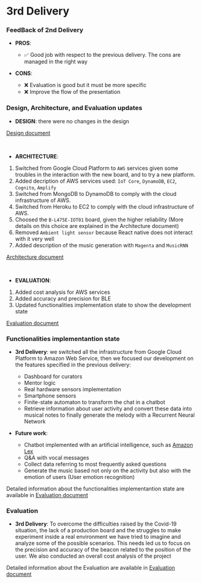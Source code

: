 # 3rd Delivery

### FeedBack of 2nd Delivery

* **PROS**:
  * ✅ Good job with respect to the previous delivery. The cons are managed in the right way 

* **CONS**:

  * ❌ Evaluation is good but it must be more specific
  * ❌ Improve the flow of the presentation

### Design, Architecture, and Evaluation updates

* **DESIGN**: there were no changes in the design

[Design document](./Design.md)

<br>

* **ARCHITECTURE**:

 1. Switched from Google Cloud Platform to `AWS` services given some troubles in the interaction with the new board, and to try a new platform.
 2. Added decription of AWS services used: `IoT Core`, `DynamoDB`, `EC2`, `Cognito`, `Amplify`
 3. Switched from MongoDB to DynamoDB to comply with the cloud infrastructure of AWS.
 4. Switched from Heroku to EC2 to comply with the cloud infrastructure of AWS.
 5. Choosed the `B-L475E-IOT01` board, given the higher reliability (More details on this choice are explained in the Architecture document)
 6. Removed `Ambient light sensor` because React native does not interact with it very well
 7. Added description of the music generation with `Magenta` and `MusicRNN`

[Architecture document](./Architecture.md)

<br>

* **EVALUATION**:

1. Added cost analysis for AWS services
2. Added accuracy and precision for BLE
3. Updated functionalities implementation state to show the development state

[Evaluation document](./Evaluation.md)

### Functionalities implementantion state

* **3rd Delivery**: we switched all the infrastructure from Google Cloud Platform to Amazon Web Service, then we focused our development on the features specified in the previous delivery: 
  - Dashboard for curators
  - Mentor logic
  - Real hardware sensors implementation
  - Smartphone sensors
  - Finite-state automaton to transform the chat in a chatbot
  - Retrieve information about user activity and convert these data into musical notes to finally generate the melody with a Recurrent Neural Network

* **Future work**: 
  - Chatbot implemented with an artificial intelligence, such as [Amazon Lex](https://aws.amazon.com/it/lex/)
  - Q&A with vocal messages 
  - Collect data referring to most frequently asked questions
  - Generate the music based not only on the activity but also with the emotion of users (User emotion recognition)

Detailed information about the functionalities implementantion state are available in [Evaluation document](./Evaluation.md#state)

### Evaluation
* **3rd Delivery**: 
To overcome the difficulties raised by the Covid-19 situation, the lack of a production board and the struggles to make experiment inside a real environment we have tried to imagine and analyze some of the possible scenarios.
This needs led us to focus on the precision and accuracy of the beacon related to the position of the user. We also conducted an overall cost analysis of the project

Detailed information about the Evaluation are available in [Evaluation document](./Evaluation.md#costs)
